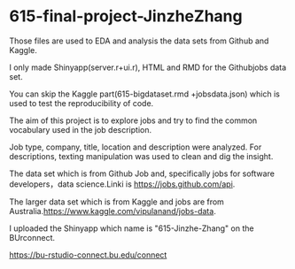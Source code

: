 # 615-final-project-JinzheZhang

Those files are used to EDA and analysis the data sets from Github and Kaggle.

I only made Shinyapp(server.r+ui.r), HTML and RMD for the Githubjobs data set.

You can skip the Kaggle part(615-bigdataset.rmd +jobsdata.json) which is used to test the reproducibility of code.


The aim of this project is to explore jobs and try to find the common vocabulary used in the job description.

Job type, company, title, location and description were analyzed. For descriptions, texting manipulation was used to clean and dig the insight.

The data set which is from Github Job and, specifically jobs for software developers，data science.Linki is https://jobs.github.com/api. 

The larger data set which is from Kaggle and jobs are from Australia.https://www.kaggle.com/vipulanand/jobs-data.

I uploaded the Shinyapp which name is "615-Jinzhe-Zhang" on the BUrconnect.

https://bu-rstudio-connect.bu.edu/connect
